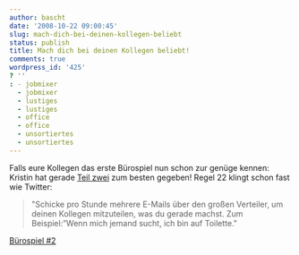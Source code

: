 ```yaml
---
author: bascht
date: '2008-10-22 09:00:45'
slug: mach-dich-bei-deinen-kollegen-beliebt
status: publish
title: Mach dich bei deinen Kollegen beliebt!
comments: true
wordpress_id: '425'
? ''
: - jobmixer
  - jobmixer
  - lustiges
  - lustiges
  - office
  - office
  - unsortiertes
  - unsortiertes
---
```


Falls eure Kollegen das erste Bürospiel nun schon zur genüge
kennen: Kristin hat gerade
[Teil zwei](http://blog.jobmixer.com/2008/10/20/burospiel-nr-2-mach-dich-bei-deinen-kollegen-beliebt/)
zum besten gegeben! Regel 22 klingt schon fast wie Twitter:
> "Schicke pro Stunde mehrere E-Mails über den großen Verteiler, um
> deinen Kollegen mitzuteilen, was du gerade machst. Zum
> Beispiel:”Wenn mich jemand sucht, ich bin auf Toilette."

[Bürospiel \#2](http://blog.jobmixer.com/2008/10/20/burospiel-nr-2-mach-dich-bei-deinen-kollegen-beliebt/)



